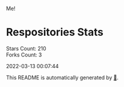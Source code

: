 Me!

# Respositories Stats
Stars Count: 210  
Forks Count: 3

2022-03-13 00:07:44  

This README is automatically generated by [🐰](https://github.com/rnitta/rnitta).
